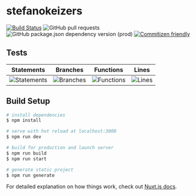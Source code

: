 # stefanokeizers

<!-- ![GitHub tag (latest SemVer)](https://img.shields.io/github/v/tag/danielgroen/stefanokeizers?label=Version&color) -->
[![Build Status](https://img.shields.io/endpoint.svg?url=https%3A%2F%2Factions-badge.atrox.dev%2Fdanielgroen%2Fstefanokeizers%2Fbadge%3Fref%3Dmaster&style=flat)](https://actions-badge.atrox.dev/danielgroen/stefanokeizers/goto?ref=master)
![GitHub pull requests](https://img.shields.io/github/issues-pr/danielgroen/stefanokeizers?logo=git)
![GitHub package.json dependency version (prod)](https://img.shields.io/github/package-json/dependency-version/danielgroen/stefanokeizers/nuxt?label=Nuxt&logo=nuxt.js&color=00C58E)
[![Commitizen friendly](https://img.shields.io/badge/commitizen-friendly-brightgreen.svg)](http://commitizen.github.io/cz-cli/)

## Tests

| Statements                  | Branches                | Functions                 | Lines             |
| --------------------------- | ----------------------- | ------------------------- | ----------------- |
| ![Statements](https://img.shields.io/badge/statements-37.5%25-red.svg) | ![Branches](https://img.shields.io/badge/branches-50%25-red.svg) | ![Functions](https://img.shields.io/badge/functions-33.33%25-red.svg) | ![Lines](https://img.shields.io/badge/lines-37.5%25-red.svg) |


## Build Setup

```bash
# install dependencies
$ npm install

# serve with hot reload at localhost:3000
$ npm run dev

# build for production and launch server
$ npm run build
$ npm run start

# generate static project
$ npm run generate
```

For detailed explanation on how things work, check out [Nuxt.js docs](https://nuxtjs.org).
